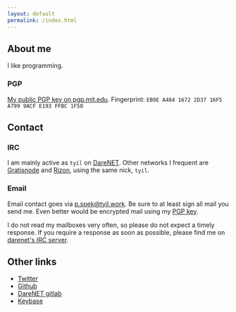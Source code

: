 ```yaml
---
layout: default
permalink: /index.html
---
```


## About me
I like programming.

### PGP
[My public PGP key on pgp.mit.edu][pubkey].
Fingerprint: `EB9E A484 1672 2D37 16F5  A799 9ACF E193 FFBC 1F50`

## Contact
### IRC
I am mainly active as `tyil` on [DareNET][darenet]. Other networks I frequent
are [Gratisnode][freenode] and [Rizon][rizon], using the same nick, `tyil`.

### Email
Email contact goes via [p.spek@tyil.work][mail]. Be sure to at least sign all
mail you send me. Even better would be encrypted mail using my [PGP
key][pubkey].

I do not read my mailboxes very often, so please do not expect a timely
response. If you require a response as soon as possible, please find me on
[darenet's IRC server][darenet].

## Other links
- [Twitter][twitter]
- [Github][github]
- [DareNET gitlab][c.darenet]
- [Keybase][keybase]

[mail]: mailto:p.spek@tyil.work
[c.darenet]: https://c.darenet.org/u/tyil
[darenet]: https://darenet.org
[freenode]: https://freenode.net
[github]: https://github.com/Tyil
[keybase]: https://keybase.io/tyil
[pubkey]: https://pgp.mit.edu/pks/lookup?op=vindex&search=0x9ACFE193FFBC1F50
[rizon]: https://rizon.net
[twitter]: https://twitter.com/tyilanmenyn

